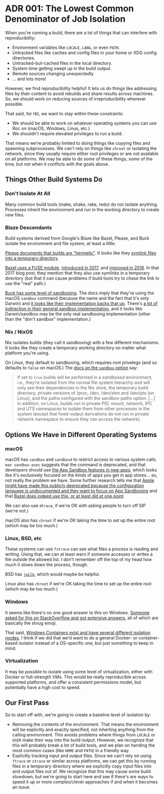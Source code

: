 # ADR 001: The Lowest Common Denominator of Job Isolation

When you're running a build, there are a lot of things that can interfere with reproducibility:

- Environment variables like `LOCALE`, `LANG`, or even `PATH`.
- Untracked files like caches and config files in your home or XDG config directories.
- Untracked-but-cached files in the local directory.
- System time getting swept up in the build output.
- Remote sources changing unexpectedly
- ... and lots more!

However, we find reproducibility helpful!
It lets us do things like addressing files by their content to avoid rebuilds and share results across machines.
So, we should work on reducing sources of irreproducibility wherever possible.

That said, for rbt, we want to stay within these constraints:

- We should be able to work on whatever operating systems you can use Roc on (macOS, Windows, Linux, etc.)
- We shouldn't require elevated privileges to run a build.

That means we're probably limited to doing things like copying files and spawning subprocesses.
We can't rely on things like `chroot` or isolating the network, since they usually require either root privileges or are not available on all platforms.
We may be able to do *some* of these things, *some* of the time, but not when it conflicts with the goals above.

## Things Other Build Systems Do

### Don't Isolate At All

Many common build tools (make, shake, rake, redo) do not isolate anything.
Processes inherit the environment and run in the working directory to create new files.

### Blaze Descendants

Build systems derived from Google's Blaze like Bazel, Please, and Buck isolate the environment and file system, at least a little.

[Please documents that builds are "hermetic"](https://github.com/thought-machine/please#how-is-it-so-fast).
It looks like they [symlink files into a temporary directory](https://github.com/thought-machine/please/blob/6185d5d4f0179fba68d89c6eac294ab7d862d898/src/core/utils.go#L332-L344).

[Bazel uses a FUSE module](https://docs.bazel.build/versions/main/sandboxing.html), [introduced in 2017](https://blog.bazel.build/2017/08/25/introducing-sandboxfs.html), and [improved in 2018](https://blog.bazel.build/2018/04/13/preliminary-sandboxfs-support.html).
In that 2017 blog post, they mention that they also use symlinks in a temporary directory (but that it can cause problems if build tools try to chase the link to use the "real" path.)

[Buck has some level of sandboxing](https://buck.build/files-and-dirs/buckconfig.html#sandbox).
The docs imply that they're using the macOS `sandbox` command (because the name and the fact that it's only Darwin) and [it looks like their implementation backs that up](https://github.com/facebook/buck/blob/0acbcbbed7274ba654b64d97414b28183649e51a/src/com/facebook/buck/sandbox/darwin/DarwinSandbox.java).
There's [a lot of indirection in their general sandbox implementation](https://github.com/facebook/buck/tree/0acbcbbed7274ba654b64d97414b28183649e51a/src/com/facebook/buck/sandbox), and it looks like Darwin/sandbox may be the only real sandboxing implementation (other than the "don't sandbox" implementation.)

### Nix / NixOS

Nix isolates builds (they call it sandboxing) with a few different mechanisms.
It looks like they create a temporary working directory no matter what platform you're using.

On Linux, they default to sandboxing, which requires root privelegs (and so defaults to `false` on macOS.)
The [docs on the `sandbox` option](https://nixos.org/manual/nix/stable/#conf-sandbox) say:

> If set to `true` builds will be performed in a *sandboxed* environment, i.e., they’re isolated from the normal file system hierarchy and will only see their dependencies in the Nix store, the temporary build directory, private versions of /proc, /dev, /dev/shm and /dev/pts (on Linux), and the paths configured with the sandbox-paths option.
> [...]
> In addition, on Linux, builds run in private PID, mount, network, IPC and UTS namespaces to isolate them from other processes in the system (except that fixed-output derivations do not run in private network namespace to ensure they can access the network).

## Options We Have in Different Operating Systems

### macOS

macOS has `sandbox` and `sandboxd` to restrict access to various system calls.
`man sandbox-exec` suggests that the command is deprecated, and that developers should use [the App Sandbox features in new apps](https://developer.apple.com/library/archive/documentation/Security/Conceptual/AppSandboxDesignGuide/AboutAppSandbox/AboutAppSandbox.html), which looks like it's exclusively focused on the kinds of apps you get in app stores... so, not really the problem we have.
Some further research tells me that [Apple might have made this publicly deprecated because the configuration language is undocumented and they want to focus on App Sandboxing](https://developer.apple.com/forums/thread/661939) and that [Bazel does indeed use this, or at least did at one point](https://jmmv.dev/2019/11/macos-sandbox-exec.html).

We can also use `dtrace`, if we're OK with asking people to turn off SIP (we're not.)

macOS also has `chroot` if we're OK taking the time to set up the entire root (which may be too much.)

### Linux, BSD, etc

These systems can use `fstrace` can see what files a process is reading and writing.
Using that, we can at least warn if someone accesses or writes a file outside the allowed list.
I don't remember off the top of my head how much it slows down the process, though.

BSD has [`jail`s](https://en.wikipedia.org/wiki/FreeBSD_jail), which would maybe be helpful.

Linux also has `chroot` if we're OK taking the time to set up the entire root (which may be too much.)

### Windows

It seems like there's no one good answer to this on Windows. [Someone asked for this on StackOverflow and got extensive answers](https://stackoverflow.com/questions/135802/put-a-process-in-a-sandbox-where-it-can-do-least-harm), all of which are basically the shrug emoji.

That said, [Windows Containers exist and have several different isolation modes](https://docs.microsoft.com/en-us/virtualization/windowscontainers/manage-containers/hyperv-container).
I think if we did that we'd want to do a general Docker- or container-based isolator instead of a OS-specific one, but just something to keep in mind.

### Virtualization

It may be possible to isolate using some level of virtualization, either with Docker or full-strength VMs.
This would be really reproducible across supported platforms, and offer a consistent permissions model, but potentially have a high cost to speed.

## Our First Pass

So to start off with, we're going to create a baseline level of isolation by:

- Removing the contents of the environment.
  That means the environment will be explicitly and exactly specified, not inherting anything from the calling environment.
  This avoids problems where things from `LOCALE` or `USER` make their way into the build output.
  However, we recognize that this will probably break a lot of build tools, and we plan on handing the most common cases (like `HOME` and `PATH`) in a friendly way.
- Explicitly tracking input and output files.
  Since we can't rely on using `ftrace` or `strace` or similar across platforms, we can get this by running files in a temporary directory where we explicitly copy input files into and output files out of.
  We recognize that this may cause some build slowdown, but we're going to start here and see if there's are ways to speed it up or more complex/clever approaches if and when it becomes an issue.
